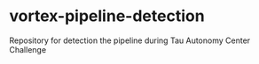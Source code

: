 # vortex-pipeline-detection
Repository for detection the pipeline during Tau Autonomy Center Challenge 
